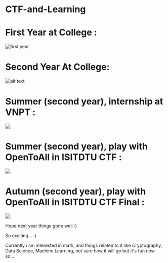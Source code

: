 # CTF-and-Learning

# First Year at College :
![first year](https://raw.githubusercontent.com/kuqadk3/CTF-and-Learning/master/first_year.jpg)

# Second Year At College:
![alt text](https://raw.githubusercontent.com/kuqadk3/CTF-and-Learning/master/VNPT_Secathon_2018.jpg)

# Summer (second year), internship at VNPT :
![](https://raw.githubusercontent.com/kuqadk3/CTF-and-Learning/master/vnpt.jpg)

# Summer (second year), play with OpenToAll in ISITDTU CTF :

![](https://raw.githubusercontent.com/kuqadk3/CTF-and-Learning/master/ISITDTU%20CTF/isitdtu.jpg)

# Autumn (second year), play with OpenToAll in ISITDTU CTF Final :
![](https://raw.githubusercontent.com/kuqadk3/CTF-and-Learning/master/41482271_553445888443961_4902107068418228224_n.jpg)

Hope next year things gone well :) 

So exciting... :)

Currently i am interested in math, and things related to it like Cryptography, Data Science, Machine Learning, not sure how it will go but it's fun now so...

